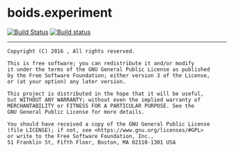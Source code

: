 # boids.experiment

[![Build Status](https://travis-ci.org/j000/boids.experiment.svg)](https://travis-ci.org/j000/boids.experiment)
[![Build status](https://ci.appveyor.com/api/projects/status/uy253q69xhasvdvg?svg=true)](https://ci.appveyor.com/project/j000/boids-experiment)

-----
    Copyright (C) 2016 , All rights reserved.

    This is free software; you can redistribute it and/or modify
    it under the terms of the GNU General Public License as published
    by the Free Software Foundation; either version 3 of the License,
    or (at your option) any later version.

    This project is distributed in the hope that it will be useful,
    but WITHOUT ANY WARRANTY; without even the implied warranty of
    MERCHANTABILITY or FITNESS FOR A PARTICULAR PURPOSE. See the
    GNU General Public License for more details.

    You should have received a copy of the GNU General Public License
    (file LICENSE); if not, see <https://www.gnu.org/licenses/#GPL>
    or write to the Free Software Foundation, Inc.,
    51 Franklin St, Fifth Floor, Boston, MA 02110-1301 USA
    
